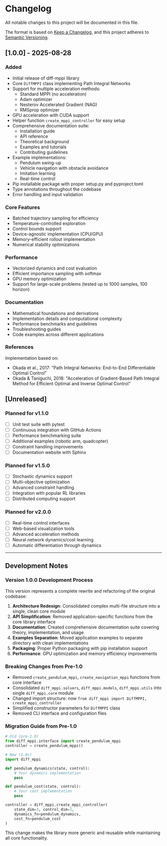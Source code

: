 # Changelog

All notable changes to this project will be documented in this file.

The format is based on [Keep a Changelog](https://keepachangelog.com/en/1.0.0/),
and this project adheres to [Semantic Versioning](https://semver.org/spec/v2.0.0.html).

## [1.0.0] - 2025-08-28

### Added
- Initial release of diff-mppi library
- Core `DiffMPPI` class implementing Path Integral Networks
- Support for multiple acceleration methods:
  - Standard MPPI (no acceleration)
  - Adam optimizer
  - Nesterov Accelerated Gradient (NAG)  
  - RMSprop optimizer
- GPU acceleration with CUDA support
- Helper function `create_mppi_controller` for easy setup
- Comprehensive documentation suite:
  - Installation guide
  - API reference
  - Theoretical background
  - Examples and tutorials
  - Contributing guidelines
- Example implementations:
  - Pendulum swing-up
  - Vehicle navigation with obstacle avoidance
  - Imitation learning
  - Real-time control
- Pip installable package with proper setup.py and pyproject.toml
- Type annotations throughout the codebase
- Error handling and input validation

### Core Features
- Batched trajectory sampling for efficiency
- Temperature-controlled exploration
- Control bounds support
- Device-agnostic implementation (CPU/GPU)
- Memory-efficient rollout implementation
- Numerical stability optimizations

### Performance
- Vectorized dynamics and cost evaluation
- Efficient importance sampling with softmax
- GPU memory optimization
- Support for large-scale problems (tested up to 1000 samples, 100 horizon)

### Documentation
- Mathematical foundations and derivations
- Implementation details and computational complexity
- Performance benchmarks and guidelines
- Troubleshooting guides
- Code examples across different applications

### References
Implementation based on:
- Okada et al., 2017: "Path Integral Networks: End-to-End Differentiable Optimal Control"
- Okada & Taniguchi, 2018: "Acceleration of Gradient-Based Path Integral Method for Efficient Optimal and Inverse Optimal Control"

## [Unreleased]

### Planned for v1.1.0
- [ ] Unit test suite with pytest
- [ ] Continuous integration with GitHub Actions
- [ ] Performance benchmarking suite
- [ ] Additional examples (robotic arm, quadcopter)
- [ ] Constraint handling improvements
- [ ] Documentation website with Sphinx

### Planned for v1.5.0
- [ ] Stochastic dynamics support
- [ ] Multi-objective optimization
- [ ] Advanced constraint handling
- [ ] Integration with popular RL libraries
- [ ] Distributed computing support

### Planned for v2.0.0
- [ ] Real-time control interfaces
- [ ] Web-based visualization tools
- [ ] Advanced acceleration methods
- [ ] Neural network dynamics/cost learning
- [ ] Automatic differentiation through dynamics

---

## Development Notes

### Version 1.0.0 Development Process

This version represents a complete rewrite and refactoring of the original codebase:

1. **Architecture Redesign**: Consolidated complex multi-file structure into a single, clean core module
2. **API Simplification**: Removed application-specific functions from the core library interface
3. **Documentation**: Created comprehensive documentation suite covering theory, implementation, and usage
4. **Examples Separation**: Moved application examples to separate directory with clean implementations
5. **Packaging**: Proper Python packaging with pip installation support
6. **Performance**: GPU optimization and memory efficiency improvements

### Breaking Changes from Pre-1.0

- Removed `create_pendulum_mppi`, `create_navigation_mppi` functions from core interface
- Consolidated `diff_mppi.solvers`, `diff_mppi.models`, `diff_mppi.utils` into single `diff_mppi.core` module
- Changed import structure: now `from diff_mppi import DiffMPPI, create_mppi_controller`
- Simplified constructor parameters for `DiffMPPI` class
- Removed CLI interface and configuration files

### Migration Guide from Pre-1.0

```python
# Old (pre-1.0)
from diff_mppi.interface import create_pendulum_mppi
controller = create_pendulum_mppi()

# New (1.0+)
import diff_mppi

def pendulum_dynamics(state, control):
    # Your dynamics implementation
    pass

def pendulum_cost(state, control):
    # Your cost implementation  
    pass

controller = diff_mppi.create_mppi_controller(
    state_dim=3, control_dim=1,
    dynamics_fn=pendulum_dynamics,
    cost_fn=pendulum_cost
)
```

This change makes the library more generic and reusable while maintaining all core functionality.
